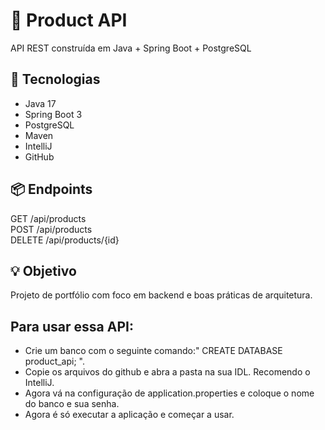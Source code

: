 # 🧩 Product API
API REST construída em Java + Spring Boot + PostgreSQL

## 🚀 Tecnologias
- Java 17
- Spring Boot 3
- PostgreSQL
- Maven
- IntelliJ
- GitHub

## 📦 Endpoints
GET /api/products  
POST /api/products  
DELETE /api/products/{id}

## 💡 Objetivo
Projeto de portfólio com foco em backend e boas práticas de arquitetura.


## Para usar essa API:
- Crie um banco com o seguinte comando:" CREATE DATABASE product_api; ".
- Copie os arquivos do github e abra a pasta na sua IDL. Recomendo o IntelliJ.
- Agora vá na configuração de application.properties e coloque o nome do banco e sua senha.
- Agora é só executar a aplicação e começar a usar.
  

